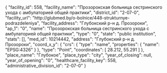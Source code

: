 {
    "facility_id": 558,
    "facility_name": "Прозорокская больница сестринского ухода с амбулаторией общей практики",
    "district_id": "2-07-0",
    "facility_url": "http:\/\/glubmed.by\/o-bolnice\/448-strukturnye-podrazdeleniya",
    "facility_address": "Глубокский р-н д. Прозороки",
    "ap_1": "0",
    "name": "Прозорокская больница сестринского ухода с амбулаторией общей практики",
    "type": "0",
    "state": "public institution",
    "stats": [],
    "med_id": 10214442,
    "address": "Глубокский р-н д. Прозороки",
    "coord_x_y": {
        "crs": {
            "type": "name",
            "properties": {
                "name": "EPSG:4326"
            }
        },
        "type": "Point",
        "coordinates": [
            28.212,
            55.291
        ]
    },
    "place_name": "Глубокое",
    "place_type": "city",
    "year_of_closing": null,
    "year_of_opening": "0",
    "healthcare_facility_key": 558,
    "administrative_division_id": "2-07-0"
}